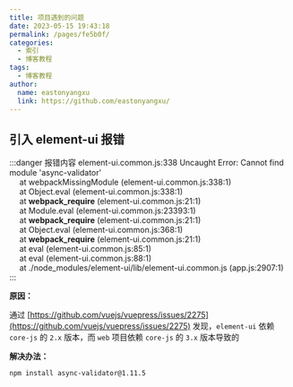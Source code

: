 ```yaml
---
title: 项目遇到的问题
date: 2023-05-15 19:43:18
permalink: /pages/fe5b0f/
categories:
  - 索引
  - 博客教程
tags:
  - 博客教程
author:
  name: eastonyangxu
  link: https://github.com/eastonyangxu/
---
```


## 引入 element-ui 报错

:::danger 报错内容
element-ui.common.js:338 Uncaught Error: Cannot find module 'async-validator'<br/>
&emsp; at webpackMissingModule (element-ui.common.js:338:1)<br/>
&emsp; at Object.eval (element-ui.common.js:338:1)<br/>
&emsp; at **webpack_require** (element-ui.common.js:21:1)<br/>
&emsp; at Module.eval (element-ui.common.js:23393:1)<br/>
&emsp; at **webpack_require** (element-ui.common.js:21:1)<br/>
&emsp; at Object.eval (element-ui.common.js:368:1)<br/>
&emsp; at **webpack_require** (element-ui.common.js:21:1)<br/>
&emsp; at eval (element-ui.common.js:85:1)<br/>
&emsp; at eval (element-ui.common.js:88:1)<br/>
&emsp; at ./node_modules/element-ui/lib/element-ui.common.js (app.js:2907:1)<br/>
:::

**原因：**

通过 [https://github.com/vuejs/vuepress/issues/2275](https://github.com/vuejs/vuepress/issues/2275) 发现，`element-ui` 依赖 `core-js` 的 `2.x` 版本，而 `web` 项目依赖 `core-js` 的 `3.x` 版本导致的

**解决办法：**

```sh -N
npm install async-validator@1.11.5
```
